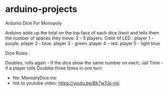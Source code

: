 # arduino-projects

Ardunio Dice For Monopoly 

Arduino adds up the total on the top face of each dice (two) and tells them the number of spaces they move. 2 - 5 players. 
Color of LED : player 1 - purple. player 2 - blue. player 3 - green. player 4 - red. player 5  - light blue

Dice Rules : 

Doubles, rolls again - If the dice show the same number on each; 
Jail Time - if a player rolls Doubles three times in one turn

- file: MonoplyDice.ino
- link to youtube video: https://youtu.be/Bk7w7Jx-nio
